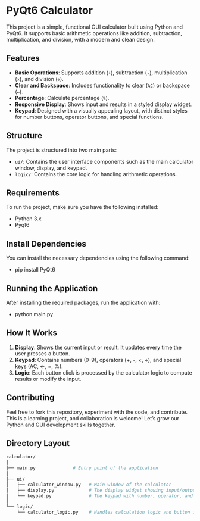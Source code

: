 # PyQt6 Calculator

This project is a simple, functional GUI calculator built using Python and PyQt6. It supports basic arithmetic operations like addition, subtraction, multiplication, and division, with a modern and clean design.

## Features

- **Basic Operations**: Supports addition (`+`), subtraction (`-`), multiplication (`×`), and division (`÷`).
- **Clear and Backspace**: Includes functionality to clear (`AC`) or backspace (`←`).
- **Percentage**: Calculate percentage (`%`).
- **Responsive Display**: Shows input and results in a styled display widget.
- **Keypad**: Designed with a visually appealing layout, with distinct styles for number buttons, operator buttons, and special functions.

## Structure

The project is structured into two main parts:

- `ui/`: Contains the user interface components such as the main calculator window, display, and keypad.
- `logic/`: Contains the core logic for handling arithmetic operations.

## Requirements
To run the project, make sure you have the following installed:

- Python 3.x
- Pyqt6

## Install Dependencies

You can install the necessary dependencies using the following command:

- pip install PyQt6

## Running the Application 
After installing the required packages, run the application with:
- python main.py

## How It Works
1. **Display**: Shows the current input or result. It updates every time the user presses a button.
2. **Keypad**: Contains numbers (0-9), operators (+, -, ×, ÷), and special keys (AC, ←, =, %).
3. **Logic**: Each button click is processed by the calculator logic to compute results or modify the input.

## Contributing
Feel free to fork this repository, experiment with the code, and contribute.
This is a learning project, and collaboration is welcome! Let’s grow our Python and GUI development skills together.

## Directory Layout

```bash
calculator/
│
├── main.py              # Entry point of the application
│
├── ui/
│   ├── calculator_window.py   # Main window of the calculator
│   ├── display.py             # The display widget showing input/output
│   └── keypad.py              # The keypad with number, operator, and special buttons
│
└── logic/
    └── calculator_logic.py    # Handles calculation logic and button input processing

